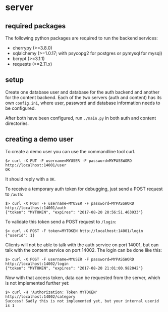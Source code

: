 # server

## required packages
The following python packages are required to run the backend services:
- cherrypy (>=3.8.0)
- sqlalchemy (>=1.0.17; with psycopg2 for postgres or pymysql for mysql)
- bcrypt (>=3.1.1)
- requests (>=2.11.x)

## setup
Create one database user and database for the auth backend and another for the content backend. Each of the two servers (auth and content) has its own `config.ini`, where user, password and database information needs to be configured.

After both have been configured, run `./main.py` in both auth and content directories.

## creating a demo user
To create a demo user you can use the commandline tool curl.
```
$> curl -X PUT -F username=MYUSER -F password=MYPASSWORD http://localhost:14001/user
OK
```
It should reply with a `OK`.

To receive a temporary auth token for debugging, just send a POST request to `/auth`:
```
$> curl -X POST -F username=MYUSER -F password=MYPASSWORD http://localhost:14001/auth
{"token": "MYTOKEN", "expires": "2017-08-20 20:56:51.463933"}
```
To validate this token send a POST request to `/login`:
```
$> curl -X POST -F token=MYTOKEN http://localhost:14001/login
{"userid": 1}
```
Clients will not be able to talk with the auth service on port 14001, but can talk with the content service on port 14002. The login can be done like this:
```
$> curl -X POST -F username=MYUSER -F password=MYPASSWORD http://localhost:14002/login
{"token": "MYTOKEN", "expires": "2017-08-20 21:01:00.982042"}
```
Now with that access token, data can be requested from the server, which is not implemented further yet:
```
$> curl -H 'Authorization: Token MYTOKEN' http://localhost:14002/category
Success! Sadly this is not implemented yet, but your internal userid is 1
```


